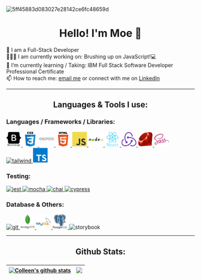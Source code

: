 ![5ff45883d083027e28142ce6fc48659d](https://media.tenor.com/rCaIUO0MP-EAAAAd/mario-pixel-art.gif)

<h1 align="center"> Hello! I'm Moe 👋</h1>

🍁 I am a Full-Stack Developer
<br>
👩🏻‍💻 I am currently working on: Brushing up on JavaScript!💻
<br>
🌱 I’m currently learning / Taking: IBM Full Stack Software Developer Professional Certificate
<br>
📫 How to reach me: [email me](mailto:mmd.mahdi21@gmail.com) or connect with me on [LinkedIn](https://www.linkedin.com/in/moemahdi/)

---

 <h2 align="center"> Languages & Tools I use:
  
  <h3>Languages / Frameworks / Libraries:</h3>
<p align="left"> <a href="https://getbootstrap.com" target="_blank" rel="noreferrer"> <img src="https://raw.githubusercontent.com/devicons/devicon/master/icons/bootstrap/bootstrap-plain-wordmark.svg" alt="bootstrap" width="40" height="40"/> </a> <a href="https://www.w3schools.com/css/" target="_blank" rel="noreferrer"> <img src="https://raw.githubusercontent.com/devicons/devicon/master/icons/css3/css3-original-wordmark.svg" alt="css3" width="40" height="40"/> </a> <a href="https://expressjs.com" target="_blank" rel="noreferrer"> <img src="https://raw.githubusercontent.com/devicons/devicon/master/icons/express/express-original-wordmark.svg" alt="express" width="40" height="40"/> </a> <a href="https://www.w3.org/html/" target="_blank" rel="noreferrer"> <img src="https://raw.githubusercontent.com/devicons/devicon/master/icons/html5/html5-original-wordmark.svg" alt="html5" width="40" height="40"/> </a> <a href="https://developer.mozilla.org/en-US/docs/Web/JavaScript" target="_blank" rel="noreferrer"> <img src="https://raw.githubusercontent.com/devicons/devicon/master/icons/javascript/javascript-original.svg" alt="javascript" width="40" height="40"/> </a> <a href="https://nodejs.org" target="_blank" rel="noreferrer"> <img src="https://raw.githubusercontent.com/devicons/devicon/master/icons/nodejs/nodejs-original-wordmark.svg" alt="nodejs" width="40" height="40"/> </a> <a href="https://reactjs.org/" target="_blank" rel="noreferrer"> <img src="https://raw.githubusercontent.com/devicons/devicon/master/icons/react/react-original-wordmark.svg" alt="react" width="40" height="40"/> </a> <a href="https://redux.js.org" target="_blank" rel="noreferrer"> <img src="https://raw.githubusercontent.com/devicons/devicon/master/icons/redux/redux-original.svg" alt="redux" width="40" height="40"/> </a> <a href="https://www.ruby-lang.org/en/" target="_blank" rel="noreferrer"> <img src="https://raw.githubusercontent.com/devicons/devicon/master/icons/ruby/ruby-original.svg" alt="ruby" width="40" height="40"/> </a> <a href="https://sass-lang.com" target="_blank" rel="noreferrer"> <img src="https://raw.githubusercontent.com/devicons/devicon/master/icons/sass/sass-original.svg" alt="sass" width="40" height="40"/> </a> <a href="https://tailwindcss.com/" target="_blank" rel="noreferrer"> <img src="https://www.vectorlogo.zone/logos/tailwindcss/tailwindcss-icon.svg" alt="tailwind" width="40" height="40"/> </a> <a href="https://www.typescriptlang.org/" target="_blank" rel="noreferrer"> <img src="https://raw.githubusercontent.com/devicons/devicon/master/icons/typescript/typescript-original.svg" alt="typescript" width="40" height="40"/> </a> </p>
  <h3>Testing:</h3>
  <p>
<p align="left"> 
<a href="https://jestjs.io" target="_blank" rel="noreferrer"> 
 <img src="https://www.vectorlogo.zone/logos/jestjsio/jestjsio-icon.svg" alt="jest" width="40" height="40"/> </a>   
<a href="https://mochajs.org" target="_blank" rel="noreferrer">
<img src="https://www.vectorlogo.zone/logos/mochajs/mochajs-icon.svg" alt="mocha" width="40" height="40"/> </a>     
<a href="https://www.chaijs.com/" target="_blank" rel="noreferrer">
<img src="https://avatars.githubusercontent.com/u/1515293?s=280&v=4" alt="chai" width="40" height="40"/> </a>    
 <a href="https://www.cypress.io" target="_blank" rel="noreferrer">
<img src="https://raw.githubusercontent.com/simple-icons/simple-icons/6e46ec1fc23b60c8fd0d2f2ff46db82e16dbd75f/icons/cypress.svg" alt="cypress" width="40" height="40"/> </a>
  <p/>
  <h3>Database & Others:</h3>

  <p align="left">
</p>
<p align="left"> <a href="https://git-scm.com/" target="_blank" rel="noreferrer"> <img src="https://www.vectorlogo.zone/logos/git-scm/git-scm-icon.svg" alt="git" width="40" height="40"/> </a> <a href="https://www.mongodb.com/" target="_blank" rel="noreferrer"> <img src="https://raw.githubusercontent.com/devicons/devicon/master/icons/mongodb/mongodb-original-wordmark.svg" alt="mongodb" width="40" height="40"/> </a> <a href="https://www.mysql.com/" target="_blank" rel="noreferrer"> <img src="https://raw.githubusercontent.com/devicons/devicon/master/icons/mysql/mysql-original-wordmark.svg" alt="mysql" width="40" height="40"/> </a> <a href="https://www.postgresql.org" target="_blank" rel="noreferrer"> <img src="https://raw.githubusercontent.com/devicons/devicon/master/icons/postgresql/postgresql-original-wordmark.svg" alt="postgresql" width="40" height="40"/> </a> <img alt="storybook" height="45px" src="https://avatars.githubusercontent.com/u/22632046?s=200&v=4" /></p>

 </h2>
 
 ---
 
 
  <h2 align="center"> Github Stats:
<h3>
 </h3>

| <a href="https://github.com/cogarvey/github-readme-stats"><img align="center" src="https://github-readme-stats.vercel.app/api?username=cogarvey&show_icons=true&theme=jolly&hide_border=true" alt="Colleen's github stats" /></a> | <a href="https://github.com/cogarvey/github-readme-stats"><img align="center" src="https://github-readme-stats.vercel.app/api/top-langs/?username=cogarvey&layout=compact&langs_count=8&theme=jolly&hide_border=true" /></a> |
| --------------------------------------------------------------------------------------------------------------------------------------------------------------------------------------------------------------------------------- | ---------------------------------------------------------------------------------------------------------------------------------------------------------------------------------------------------------------------------- |

</h2>

